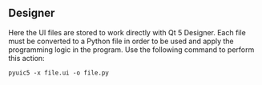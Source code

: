 ## Designer

Here the UI files are stored to work directly with Qt 5 Designer. Each file must be converted to a Python file in order to be used and apply the programming logic in the program. Use the following command to perform this action:

    pyuic5 -x file.ui -o file.py